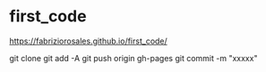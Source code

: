 # first_code
https://fabriziorosales.github.io/first_code/

git clone
git add -A
git push origin gh-pages
git commit -m "xxxxx"